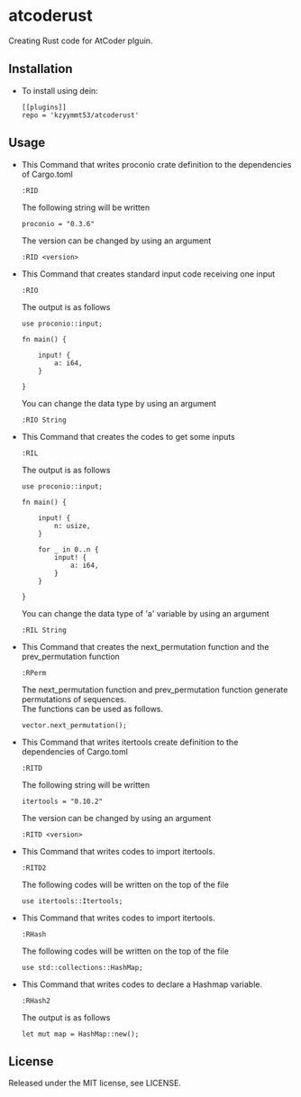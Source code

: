 atcoderust
==
Creating Rust code for AtCoder plguin.


Installation
--
* To install using dein:
  ```
  [[plugins]]
  repo = 'kzyymmt53/atcoderust'
  ```

Usage
--
* This Command that writes proconio crate definition to the dependencies of Cargo.toml
  ```
  :RID
  ```
  The following string will be written
  ```
  proconio = "0.3.6"
  ```

  The version can be changed by using an argument
  ```                                            
  :RID <version>                             
  ```  

* This Command that creates standard input code receiving one input 
  ```
  :RIO
  ```
   
  The output is as follows
  ```
  use proconio::input;
 
  fn main() {
 
      input! {
          a: i64,
      }
 
  }   
  ```
 
  You can change the data type by using an argument
  ```
  :RIO String
  ```

* This Command that creates the codes to get some inputs
  ```
  :RIL
  ```
  
  The output is as follows
  ```
  use proconio::input;
 
  fn main() {
 
      input! {
          n: usize,
      }
 
      for _ in 0..n {
          input! {
              a: i64,
          }
      }
 
  }
  ```

  You can change the data type of 'a' variable by using an argument
  ```
  :RIL String
  ```

* This Command that creates the next_permutation function and the prev_permutation function
  ```
  :RPerm
  ```

  The next_permutation function and prev_permutation function generate permutations of sequences.  
  The functions can be used as follows.
  ```
  vector.next_permutation();
  ```

* This Command that writes itertools create definition to the dependencies of Cargo.toml
  ```
  :RITD
  ```
  The following string will be written
  ```
  itertools = "0.10.2"
  ``` 
 
  The version can be changed by using an argument
  ```                                            
  :RITD <version>
  ```  

* This Command that writes codes to import itertools. 
  ```
  :RITD2
  ```
  
  The following codes will be written on the top of the file
  ```
  use itertools::Itertools;
  ```

* This Command that writes codes to import itertools. 
  ```
  :RHash
  ```

  The following codes will be written on the top of the file
  ```
  use std::collections::HashMap;
  ```
  
* This Command that writes codes to declare a Hashmap variable. 
  ```
  :RHash2
  ```
  
  The output is as follows
  ```
  let mut map = HashMap::new();
  ```

License
--
Released under the MIT license, see LICENSE.
